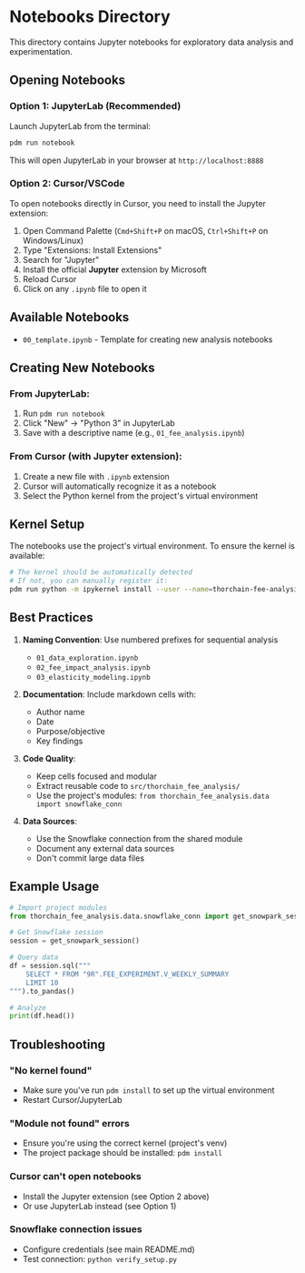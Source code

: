 # Notebooks Directory

This directory contains Jupyter notebooks for exploratory data analysis and experimentation.

## Opening Notebooks

### Option 1: JupyterLab (Recommended)

Launch JupyterLab from the terminal:

```bash
pdm run notebook
```

This will open JupyterLab in your browser at `http://localhost:8888`

### Option 2: Cursor/VSCode

To open notebooks directly in Cursor, you need to install the Jupyter extension:

1. Open Command Palette (`Cmd+Shift+P` on macOS, `Ctrl+Shift+P` on Windows/Linux)
2. Type "Extensions: Install Extensions"
3. Search for "Jupyter"
4. Install the official **Jupyter** extension by Microsoft
5. Reload Cursor
6. Click on any `.ipynb` file to open it

## Available Notebooks

- `00_template.ipynb` - Template for creating new analysis notebooks

## Creating New Notebooks

### From JupyterLab:
1. Run `pdm run notebook`
2. Click "New" → "Python 3" in JupyterLab
3. Save with a descriptive name (e.g., `01_fee_analysis.ipynb`)

### From Cursor (with Jupyter extension):
1. Create a new file with `.ipynb` extension
2. Cursor will automatically recognize it as a notebook
3. Select the Python kernel from the project's virtual environment

## Kernel Setup

The notebooks use the project's virtual environment. To ensure the kernel is available:

```bash
# The kernel should be automatically detected
# If not, you can manually register it:
pdm run python -m ipykernel install --user --name=thorchain-fee-analysis
```

## Best Practices

1. **Naming Convention**: Use numbered prefixes for sequential analysis
   - `01_data_exploration.ipynb`
   - `02_fee_impact_analysis.ipynb`
   - `03_elasticity_modeling.ipynb`

2. **Documentation**: Include markdown cells with:
   - Author name
   - Date
   - Purpose/objective
   - Key findings

3. **Code Quality**:
   - Keep cells focused and modular
   - Extract reusable code to `src/thorchain_fee_analysis/`
   - Use the project's modules: `from thorchain_fee_analysis.data import snowflake_conn`

4. **Data Sources**:
   - Use the Snowflake connection from the shared module
   - Document any external data sources
   - Don't commit large data files

## Example Usage

```python
# Import project modules
from thorchain_fee_analysis.data.snowflake_conn import get_snowpark_session

# Get Snowflake session
session = get_snowpark_session()

# Query data
df = session.sql("""
    SELECT * FROM "9R".FEE_EXPERIMENT.V_WEEKLY_SUMMARY
    LIMIT 10
""").to_pandas()

# Analyze
print(df.head())
```

## Troubleshooting

### "No kernel found"
- Make sure you've run `pdm install` to set up the virtual environment
- Restart Cursor/JupyterLab

### "Module not found" errors
- Ensure you're using the correct kernel (project's venv)
- The project package should be installed: `pdm install`

### Cursor can't open notebooks
- Install the Jupyter extension (see Option 2 above)
- Or use JupyterLab instead (see Option 1)

### Snowflake connection issues
- Configure credentials (see main README.md)
- Test connection: `python verify_setup.py`
